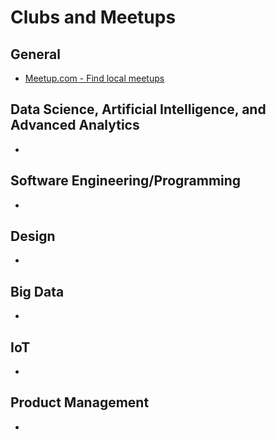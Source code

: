 # Clubs and Meetups

## General
- [Meetup.com - Find local meetups](https://www.meetup.com/)

## Data Science, Artificial Intelligence, and Advanced Analytics
- 

## Software Engineering/Programming
- 

## Design
- 

## Big Data
- 

## IoT
- 

## Product Management
- 
